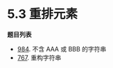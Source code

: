 # 5.3 重排元素

**题目列表**

- [984](https://leetcode.cn/problems/string-without-aaa-or-bbb/description/). 不含 AAA 或 BBB 的字符串
- [767](https://leetcode.cn/problems/reorganize-string/description/). 重构字符串
